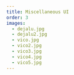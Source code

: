 ```yaml
---
title: Miscellaneous UI
order: 3
images:
  - dejalu.jpg
  - dejalu2.jpg
  - vico.jpg
  - vico2.jpg
  - vico3.jpg
  - vico4.jpg
  - vico5.jpg
---
```

